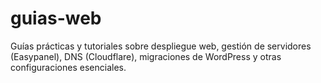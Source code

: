 # guias-web
Guías prácticas y tutoriales sobre despliegue web, gestión de servidores (Easypanel), DNS (Cloudflare), migraciones de WordPress y otras configuraciones esenciales.

